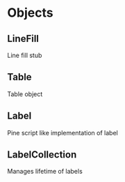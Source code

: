 # Objects

## LineFill

Line fill stub

## Table

Table object

## Label

Pine script like implementation of label

## LabelCollection

Manages lifetime of labels